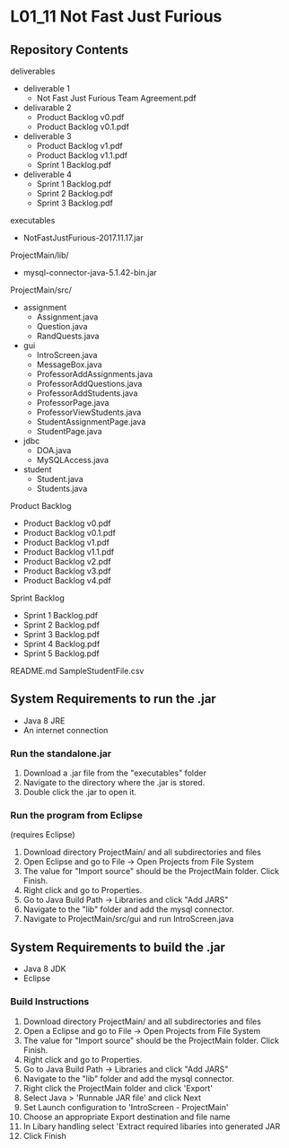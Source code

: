 # L01_11 Not Fast Just Furious

## Repository Contents
deliverables
* deliverable 1
  * Not Fast Just Furious Team Agreement.pdf
* delivarable 2
  * Product Backlog v0.pdf
  * Product Backlog v0.1.pdf
* deliverable 3
  * Product Backlog v1.pdf
  * Product Backlog v1.1.pdf
  * Sprint 1 Backlog.pdf
* deliverable 4
  * Sprint 1 Backlog.pdf
  * Sprint 2 Backlog.pdf
  * Sprint 3 Backlog.pdf

executables
* NotFastJustFurious-2017.11.17.jar

ProjectMain/lib/
* mysql-connector-java-5.1.42-bin.jar
 
ProjectMain/src/
* assignment
  * Assignment.java
  * Question.java
  * RandQuests.java
* gui
  * IntroScreen.java
  * MessageBox.java
  * ProfessorAddAssignments.java
  * ProfessorAddQuestions.java
  * ProfessorAddStudents.java
  * ProfessorPage.java
  * ProfessorViewStudents.java
  * StudentAssignmentPage.java
  * StudentPage.java
* jdbc
  * DOA.java
  * MySQLAccess.java
* student
  * Student.java
  * Students.java

Product Backlog
  * Product Backlog v0.pdf
  * Product Backlog v0.1.pdf
  * Product Backlog v1.pdf
  * Product Backlog v1.1.pdf
  * Product Backlog v2.pdf
  * Product Backlog v3.pdf
  * Product Backlog v4.pdf
  
Sprint Backlog
  * Sprint 1 Backlog.pdf
  * Sprint 2 Backlog.pdf
  * Sprint 3 Backlog.pdf
  * Sprint 4 Backlog.pdf
  * Sprint 5 Backlog.pdf

README.md
SampleStudentFile.csv

## System Requirements to run the .jar
  * Java 8 JRE
  * An internet connection
  
### Run the standalone.jar
1. Download a .jar file from the "executables" folder
2. Navigate to the directory where the .jar is stored.
3. Double click the .jar to open it.

### Run the program from Eclipse
(requires Eclipse)
1. Download directory ProjectMain/ and all subdirectories and files
2. Open Eclipse and go to File -> Open Projects from File System
3. The value for "Import source" should be the ProjectMain folder. Click Finish.
4. Right click and go to Properties.
5. Go to Java Build Path -> Libraries and click "Add JARS"
6. Navigate to the "lib" folder and add the mysql connector.
7. Navigate to ProjectMain/src/gui and run IntroScreen.java

## System Requirements to build the .jar
  * Java 8 JDK
  * Eclipse
  
### Build Instructions
1. Download directory ProjectMain/ and all subdirectories and files
2. Open a Eclipse and go to File -> Open Projects from File System
3. The value for "Import source" should be the ProjectMain folder. Click Finish.
4. Right click and go to Properties.
5. Go to Java Build Path -> Libraries and click "Add JARS"
6. Navigate to the "lib" folder and add the mysql connector.
7. Right click the ProjectMain folder and click 'Export'
8. Select Java > 'Runnable JAR file' and click Next
9. Set Launch configuration to 'IntroScreen - ProjectMain'
10. Choose an appropriate Export destination and file name
11. In Libary handling select 'Extract required libaries into generated JAR
12. Click Finish
